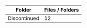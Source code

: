 | Folder       |   Files / Folders |
|--------------|-------------------|
| Discontinued |                12 |